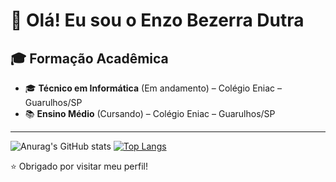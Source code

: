 # 👋 Olá! Eu sou o Enzo Bezerra Dutra

## 🎓 Formação Acadêmica

- 🎓 **Técnico em Informática** (Em andamento) – Colégio Eniac – Guarulhos/SP  
- 📚 **Ensino Médio** (Cursando) – Colégio Eniac – Guarulhos/SP

---
![Anurag's GitHub stats](https://github-readme-stats.vercel.app/api?username=Enzo-Dutra&show_icons=true&theme=transparent)
[![Top Langs](https://github-readme-stats.vercel.app/api/top-langs/?username=Enzo-Dutra)](https://github.com/anuraghazra/github-readme-stats)

⭐ Obrigado por visitar meu perfil!
